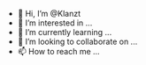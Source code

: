 - 👋 Hi, I’m @Klanzt
- 👀 I’m interested in ...
- 🌱 I’m currently learning ...
- 💞️ I’m looking to collaborate on ...
- 📫 How to reach me ...

<!---
Klanzt/Klanzt is a ✨ special ✨ repository because its `README.md` (this file) appears on your GitHub profile.
You can click the Preview link to take a look at your changes.
--->
